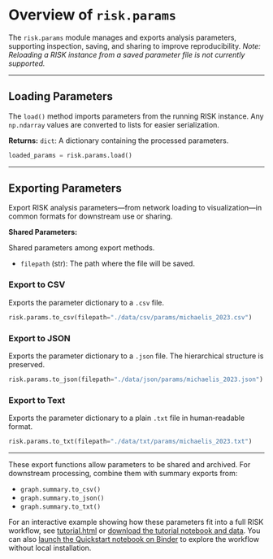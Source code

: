 # Overview of `risk.params`

The `risk.params` module manages and exports analysis parameters, supporting inspection, saving, and sharing to improve reproducibility. _Note: Reloading a RISK instance from a saved parameter file is not currently supported._

---

## Loading Parameters

The `load()` method imports parameters from the running RISK instance. Any `np.ndarray` values are converted to lists for easier serialization.

**Returns:**
`dict`: A dictionary containing the processed parameters.

```python
loaded_params = risk.params.load()
```

---

## Exporting Parameters

Export RISK analysis parameters—from network loading to visualization—in common formats for downstream use or sharing.

**Shared Parameters:**

Shared parameters among export methods.

- `filepath` (str): The path where the file will be saved.

### Export to CSV

Exports the parameter dictionary to a `.csv` file.

```python
risk.params.to_csv(filepath="./data/csv/params/michaelis_2023.csv")
```

### Export to JSON

Exports the parameter dictionary to a `.json` file. The hierarchical structure is preserved.

```python
risk.params.to_json(filepath="./data/json/params/michaelis_2023.json")
```

### Export to Text

Exports the parameter dictionary to a plain `.txt` file in human‑readable format.

```python
risk.params.to_txt(filepath="./data/txt/params/michaelis_2023.txt")
```

---

These export functions allow parameters to be shared and archived. For downstream processing, combine them with summary exports from:

- `graph.summary.to_csv()`
- `graph.summary.to_json()`
- `graph.summary.to_txt()`

For an interactive example showing how these parameters fit into a full RISK workflow, see [tutorial.html](tutorial.html) or [download the tutorial notebook and data](tutorial.zip).
You can also <a href="https://mybinder.org/v2/gh/riskportal/risk-docs/HEAD?filepath=notebooks/quickstart.ipynb" target="_blank" rel="noopener">launch the Quickstart notebook on Binder</a> to explore the workflow without local installation.
